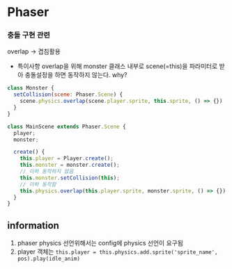 # Phaser

### 충돌 구현 관련

overlap -> 겹침활용

- 특이사항
overlap을 위해 monster 클래스 내부로 scene(=this)을 파라미터로 받아 충돌설정을 하면 동작하지 않는다. why?

```javascript
class Monster {
  setCollision(scene: Phaser.Scene) {
    scene.physics.overlap(scene.player.sprite, this.sprite, () => {})
  }
}

class MainScene extends Phaser.Scene {
  player;
  monster;

  create() {
    this.player = Player.create();
    this.monster = monster.create();
    // 이하 동작하지 않음
    this.monster.setCollision(this);
    // 이하 동작함
    this.physics.overlap(this.player.sprite, monster.sprite, () => {})
  }
}
```


## information

1. phaser physics 선언위해서는 config에 physics 선언이 요구됨
2. player 객체는 `this.player = this.physics.add.sprite('sprite_name', pos).play(idle_anim)`
